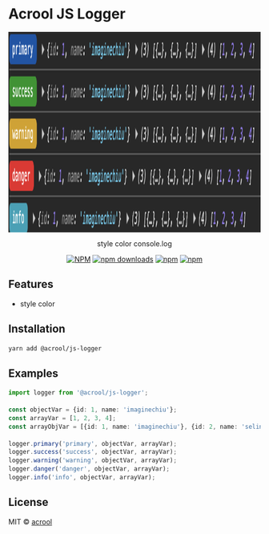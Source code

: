 # Acrool JS Logger

<img src="./preview.png" align="center" height="400"/>

<p align="center">
    style color console.log
</p>

<div align="center">

[![NPM](https://img.shields.io/npm/v/acrool-js-logger.svg?style=for-the-badge)](https://www.npmjs.com/package/acrool-js-logger)
[![npm downloads](https://img.shields.io/npm/dm/acrool-js-logger.svg?style=for-the-badge)](https://www.npmjs.com/package/acrool-js-logger)
[![npm](https://img.shields.io/npm/dt/acrool-js-logger.svg?style=for-the-badge)](https://www.npmjs.com/package/acrool-js-logger)
[![npm](https://img.shields.io/npm/l/acrool-js-logger?style=for-the-badge)](https://github.com/@acrool/acrool-js-logger/blob/main/LICENSE)

</div>


## Features

- style color

## Installation

```bash
yarn add @acrool/js-logger
```

## Examples

```ts
import logger from '@acrool/js-logger';

const objectVar = {id: 1, name: 'imaginechiu'}; 
const arrayVar = [1, 2, 3, 4]; 
const arrayObjVar = [{id: 1, name: 'imaginechiu'}, {id: 2, name: 'selinwu'}, {id: 3, name: 'garychien'}]; 

logger.primary('primary', objectVar, arrayVar);
logger.success('success', objectVar, arrayVar);
logger.warning('warning', objectVar, arrayVar);
logger.danger('danger', objectVar, arrayVar);
logger.info('info', objectVar, arrayVar);

```

## License

MIT © [acrool](https://github.com/acrool)


